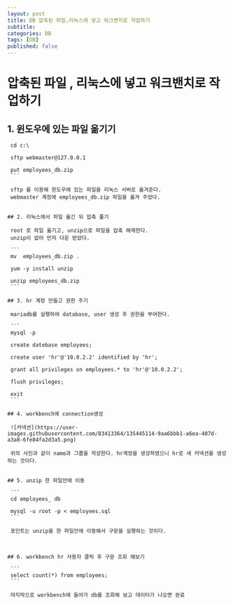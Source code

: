 ```yaml
---
layout: post
title: DB 압축된 파일,리눅스에 넣고 워크벤치로 작업하기
subtitle: 
categories: DB
tags: [DB]
published: false
---
```


# 압축된 파일 , 리눅스에 넣고 워크밴치로 작업하기

## 1. 윈도우에 있는 파일 옮기기

   ``` 
    cd c:\
    
    sftp webmaster@127.0.0.1
    
    put employees_db.zip
    ``` 

    sftp 를 이용해 윈도우에 있는 파일을 리눅스 서버로 옮겨준다.
    webmaster 계정에 employees_db.zip 파일을 옮겨 주었다.


## 2. 리눅스에서 파일 옮긴 뒤 압축 풀기
    
    root 로 파일 옮기고, unzip으로 파일을 압축 해제한다.
    unzip이 없어 먼저 다운 받았다.
    
    ```
    mv  employees_db.zip .

    yum -y install unzip
    
    unzip employees_db.zip
    ```

## 3. hr 계정 만들고 권한 주기

    mariadb를 실행하여 database, user 생성 후 권한을 부여한다.
    
    ```
    mysql -p 
    
    create datebase employees;
    
    create user 'hr'@'10.0.2.2' identified by 'hr';
    
    grant all privileges on employees.* to 'hr'@'10.0.2.2';
    
    flush privileges;
    
    exit
    ```

## 4. workbench에 connection생성

    ![커넥션](https://user-images.githubusercontent.com/83413364/135445114-9aa6bbb1-a6ea-407d-a3a8-6fe84fa2d3a5.png)

    위의 사진과 같이 name과 그룹을 작성한다. hr계정을 생성하였으니 hr로 새 커넥션을 생성하는 것이다.

    
## 5. unzip 한 파일안에 이동
    
    ```
    cd employees_ db 
    
    mysql -u root -p < employees.sql
    ```

    포인트는 unzip을 한 파일안에 이동해서 구문을 실행하는 것이다. 



## 6. workbench hr 사용자 클릭 후 구문 조회 해보기
    
    ```
    select count(*) from employees;
    ```

    마지막으로 workbench에 들어가 db를 조회해 보고 데이터가 나오면 완료